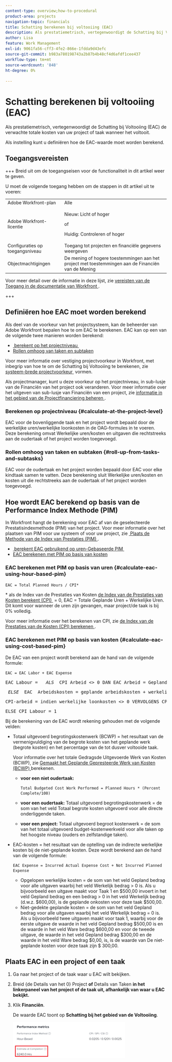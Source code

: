 ```yaml
---
content-type: overview;how-to-procedural
product-area: projects
navigation-topic: financials
title: Schatting berekenen bij voltooiing (EAC)
description: Als prestatiemetrisch, vertegenwoordigt de Schatting bij Voltooiing (EAC) de verwachte totale kosten van uw project of taak wanneer het voltooit.
author: Lisa
feature: Work Management
exl-id: 9061fa56-cff3-4fe2-866e-1fdda9d43efc
source-git-commit: b983a780198743a2b87b4b48cf4d6afdf1cee437
workflow-type: tm+mt
source-wordcount: '848'
ht-degree: 0%

---
```


# Schatting berekenen bij voltooiing (EAC)

<!--
<p data-mc-conditions="QuicksilverOrClassic.Draft mode">(NOTE: Linked to the product. Do not change link!) </p>
-->

Als prestatiemetrisch, vertegenwoordigt de Schatting bij Voltooiing (EAC) de verwachte totale kosten van uw project of taak wanneer het voltooit.

Als instelling kunt u definiëren hoe de EAC-waarde moet worden berekend. 

## Toegangsvereisten

+++ Breid uit om de toegangseisen voor de functionaliteit in dit artikel weer te geven.

U moet de volgende toegang hebben om de stappen in dit artikel uit te voeren:

<table style="table-layout:auto"> 
 <col> 
 <col> 
 <tbody> 
  <tr> 
   <td role="rowheader">Adobe Workfront-plan</td> 
   <td>Alle</td> 
  </tr> 
  <tr> 
   <td role="rowheader">Adobe Workfront-licentie</td> 
   <td>
   <p>Nieuw: Licht of hoger</p>
   <p>of</p>
   <p>Huidig: Controleren of hoger</p></td>  
  </tr> 
  <tr> 
   <td role="rowheader">Configuraties op toegangsniveau</td> 
   <td>Toegang tot projecten en financiële gegevens weergeven</td> 
  </tr> 
  <tr> 
   <td role="rowheader">Objectmachtigingen</td> 
   <td>De mening of hogere toestemmingen aan het project met toestemmingen aan de Financiën van de Mening</td> 
  </tr> 
 </tbody> 
</table>

Voor meer detail over de informatie in deze lijst, zie [&#x200B; vereisten van de Toegang in de documentatie van Workfront &#x200B;](/help/quicksilver/administration-and-setup/add-users/access-levels-and-object-permissions/access-level-requirements-in-documentation.md).

+++

## Definiëren hoe EAC moet worden berekend

Als deel van de voorkeur van het projectsysteem, kan de beheerder van Adobe Workfront bepalen hoe te om EAC te berekenen. EAC kan op een van de volgende twee manieren worden berekend:

* [&#x200B; berekent op het projectniveau &#x200B;](#calculate-at-the-project-level)
* [Rollen omhoog van taken en subtaken](#roll-up-from-tasks-and-subtasks)

Voor meer informatie over vestiging projectvoorkeur in Workfront, met inbegrip van hoe te om de Schatting bij Voltooiing te berekenen, zie [&#x200B; systeem-brede projectvoorkeur &#x200B;](../../../administration-and-setup/set-up-workfront/configure-system-defaults/set-project-preferences.md) vormen.

Als projectmanager, kunt u deze voorkeur op het projectniveau, in sub-lusje van de Financiën van het project ook veranderen. Voor meer informatie over het uitgeven van sub-lusje van Financiën van een project, zie [&#x200B; informatie in het gebied van de Projectfinanciering beheren &#x200B;](../../../manage-work/projects/project-finances/manage-project-finance-area.md).

### Berekenen op projectniveau {#calculate-at-the-project-level}

EAC voor de bovenliggende taak en het project wordt bepaald door de werkelijke uren/werkelijke loonkosten in de OAG-formules in te voeren. Deze berekening omvat Werkelijke uren/kosten en uitgaven die rechtstreeks aan de oudertaak of het project worden toegevoegd.

### Rollen omhoog van taken en subtaken {#roll-up-from-tasks-and-subtasks}

EAC voor de oudertaak en het project worden bepaald door EAC voor elke kindtaak samen te vatten. Deze berekening sluit Werkelijke uren/kosten en kosten uit die rechtstreeks aan de oudertaak of het project worden toegevoegd.

## Hoe wordt EAC berekend op basis van de Performance Index Methode (PIM)

In Workfront hangt de berekening voor EAC af van de geselecteerde Prestatisindexmethode (PIM) van het project. Voor meer informatie over het plaatsen van PIM voor uw systeem of voor uw project, zie [&#x200B; Plaats de Methode van de Index van Prestaties (PIM) &#x200B;](../../../manage-work/projects/project-finances/set-pim.md).

* [&#x200B; berekent EAC gebruikend op uren-Gebaseerde PIM &#x200B;](#calculate-eac-using-hour-based-pim)
* [EAC berekenen met PIM op basis van kosten](#calculate-eac-using-cost-based-pim)

### EAC berekenen met PIM op basis van uren {#calculate-eac-using-hour-based-pim}

```
EAC = Total Planned Hours / CPI*
```

&#42; als de Index van de Prestaties van Kosten [&#x200B; de Index van de Prestaties van Kosten berekent (CPI) &#x200B;](../../../manage-work/projects/project-finances/calculate-cpi.md) = 0, EAC = Totale Geplande Uren + Werkelijke Uren. Dit komt voor wanneer de uren zijn gevangen, maar project/de taak is bij 0% volledig.

Voor meer informatie over het berekenen van CPI, zie [&#x200B; de Index van de Prestaties van de Kosten (CPI) berekenen &#x200B;](../../../manage-work/projects/project-finances/calculate-cpi.md).

### EAC berekenen met PIM op basis van kosten {#calculate-eac-using-cost-based-pim}

De EAC van een project wordt berekend aan de hand van de volgende formule:

```
EAC = EAC Labor + EAC Expense 
```

<pre>EAC Labour =  <em> ALS </em> CPI Arbeid &lt;&gt; 0 DAN EAC Arbeid = Geplande Arbeidskosten/CPI Arbeid</pre><pre><em> ELSE </em> EAC  Arbeidskosten = geplande arbeidskosten + werkelijke loonkosten</pre><pre>CPI-arbeid = indien werkelijke loonkosten &lt;&gt; 0 VERVOLGENS CPI-arbeid = TotalBudgetedCostWorkPerformance / Werkelijke loonkosten</pre><pre>ELSE CPI Labour = 1 </pre>Bij de berekening van de EAC wordt rekening gehouden met de volgende velden:

* Totaal uitgevoerd begrotingskostenwerk (BCWP) = het resultaat van de vermenigvuldiging van de begrote kosten van het geplande werk (begrote kosten) en het percentage van de tot dusver voltooide taak.

  Voor informatie over het totale Gedragsde Uitgevoerde Werk van Kosten (BCWP), zie [&#x200B; Gemaakt het Geplande Gepresteerde Werk van Kosten (BCWP) &#x200B;](../../../manage-work/projects/project-finances/calculate-bcwp.md) berekenen.

   * **voor een niet oudertaak:**

     ```
     Total Budgeted Cost Work Performed = Planned Hours * (Percent Complete/100)
     ```

   * **voor een oudertaak:**
Totaal uitgevoerd begrotingskostenwerk = de som van het veld Totaal begrote kosten uitgevoerd voor alle directe onderliggende taken.

   * **voor een project:**
Totaal uitgevoerd begroot kostenwerk = de som van het totaal uitgevoerd budget-kostenwerkveld voor alle taken op het hoogste niveau (ouders en zelfstandige taken). 

* EAC-kosten = het resultaat van de optelling van de indirecte werkelijke kosten bij de niet-geplande kosten. Deze wordt berekend aan de hand van de volgende formule:

  ```
  EAC Expense = Incurred Actual Expense Cost + Not Incurred Planned Expense
  ```

   * Opgelopen werkelijke kosten = de som van het veld Gepland bedrag voor alle uitgaven waarbij het veld Werkelijk bedrag > 0 is. Als u bijvoorbeeld een uitgave maakt voor Taak 1 en $500,00 invoert in het veld Gepland bedrag en een bedrag > 0 in het veld Werkelijk bedrag (d.w.z. $600,00), is de geplande onkosten voor deze taak $500,00.
   * Niet-gedekte geplande kosten = de som van het veld Gepland bedrag voor alle uitgaven waarbij het veld Werkelijk bedrag = 0 is. Als u bijvoorbeeld twee uitgaven maakt voor taak 1, waarbij voor de eerste uitgave de waarde in het veld Gepland bedrag $500,00 is en de waarde in het veld Ware bedrag $600,00 en voor de tweede uitgave, de waarde in het veld Gepland bedrag $300,00 en de waarde in het veld Ware bedrag $0,00, is, is de waarde van De niet-geplande kosten voor deze taak zijn $ 300,00. 

## Plaats EAC in een project of een taak

1. Ga naar het project of de taak waar u EAC wilt bekijken.
1. Breid {de Details van het 0} Project **of** Details van Taken **in het linkerpaneel van het project of de taak uit, afhankelijk van waar u EAC bekijkt.**

1. Klik **Financiën**. 

   De waarde EAC toont op **Schatting bij het gebied van de Voltooiing**.

   ![&#x200B; EAC op project &#x200B;](assets/eac-highlighted-on-project-350x112.png)
